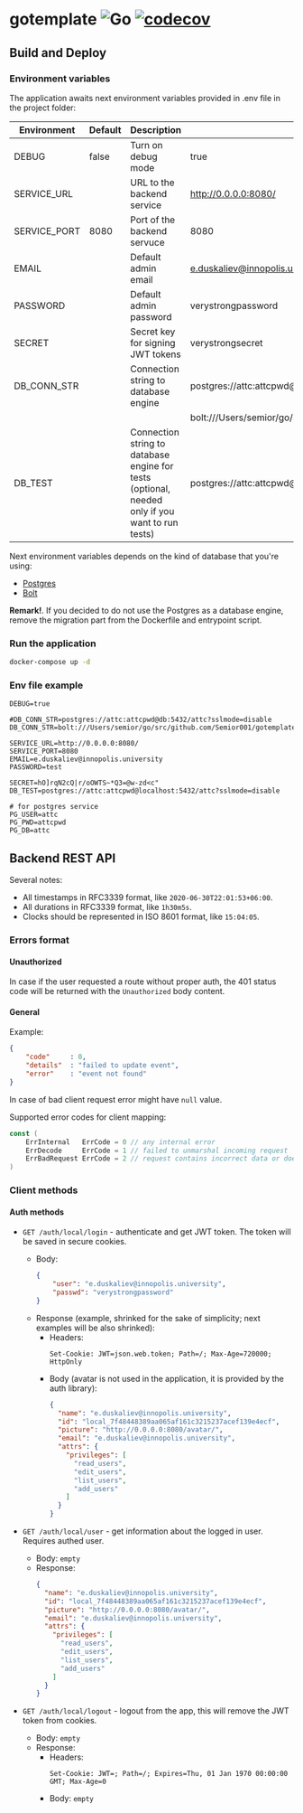 # gotemplate ![Go](https://github.com/Semior001/gotemplate/workflows/Go/badge.svg) [![codecov](https://codecov.io/gh/Semior001/gotemplate/branch/master/graph/badge.svg?token=XZQBP7MPV0)](https://codecov.io/gh/cappuccinotm/bot-sched)

## Build and Deploy

### Environment variables
The application awaits next environment variables provided in .env file in the project folder:

| Environment       | Default  | Description                                                                                     | Example                                                        |
|-------------------|----------|-------------------------------------------------------------------------------------------------|----------------------------------------------------------------|
| DEBUG             | false    | Turn on debug mode                                                                              | true                                                           |
| SERVICE_URL       |          | URL to the backend service                                                                      | http://0.0.0.0:8080/                                           |
| SERVICE_PORT      | 8080     | Port of the backend servuce                                                                     | 8080                                                           |
| EMAIL             |          | Default admin email                                                                             | e.duskaliev@innopolis.university                               |
| PASSWORD          |          | Default admin password                                                                          | verystrongpassword                                             |
| SECRET            |          | Secret key for signing JWT tokens                                                               | verystrongsecret                                               |
| DB_CONN_STR       |          | Connection string to database engine                                                            | postgres://attc:attcpwd@db:5432/attc?sslmode=disable           |
|                   |          |                                                                                                 | bolt:///Users/semior/go/src/github.com/Semior001/gotemplate/db |
| DB_TEST           |          | Connection string to database engine for tests (optional, needed only if you want to run tests) | postgres://attc:attcpwd@localhost:5432/attc?sslmode=disable    |

Next environment variables depends on the kind of database that you're using:
- [Postgres](https://www.postgresql.org/)
- [Bolt](https://github.com/coreos/bbolt)

**Remark!**. If you decided to do not use the Postgres as a database engine, 
remove the migration part from the Dockerfile and entrypoint script.

### Run the application
```bash
docker-compose up -d
```

### Env file example

```.env
DEBUG=true

#DB_CONN_STR=postgres://attc:attcpwd@db:5432/attc?sslmode=disable
DB_CONN_STR=bolt:///Users/semior/go/src/github.com/Semior001/gotemplate/db

SERVICE_URL=http://0.0.0.0:8080/
SERVICE_PORT=8080
EMAIL=e.duskaliev@innopolis.university
PASSWORD=test

SECRET=hO]rqN2cQ|r/oOWTS~*Q3=@w-zd<c"
DB_TEST=postgres://attc:attcpwd@localhost:5432/attc?sslmode=disable

# for postgres service
PG_USER=attc
PG_PWD=attcpwd
PG_DB=attc
```

## Backend REST API

Several notes:
- All timestamps in RFC3339 format, like `2020-06-30T22:01:53+06:00`.
- All durations in RFC3339 format, like `1h30m5s`.
- Clocks should be represented in ISO 8601 format, like `15:04:05`.

### Errors format

#### Unauthorized
In case if the user requested a route without proper auth, the 401 status code will be returned with the `Unauthorized` body content.

#### General
Example:
```json
{
	"code"     : 0,
	"details"  : "failed to update event",
	"error"    : "event not found"
}
```

In case of bad client request error might have `null` value.

Supported error codes for client mapping:
```go
const (
	ErrInternal   ErrCode = 0 // any internal error
	ErrDecode     ErrCode = 1 // failed to unmarshal incoming request
	ErrBadRequest ErrCode = 2 // request contains incorrect data or doesn't contain data
)
```

### Client methods

#### Auth methods
- `GET /auth/local/login` - authenticate and get JWT token. The token will be saved in secure cookies. 
  - Body:
    ```json
    {
        "user": "e.duskaliev@innopolis.university",
        "passwd": "verystrongpassword"
    }
    ```
  - Response (example, shrinked for the sake of simplicity; next examples will be also shrinked): 
    - Headers:
        ```text
        Set-Cookie: JWT=json.web.token; Path=/; Max-Age=720000; HttpOnly
        ```
    - Body (avatar is not used in the application, it is provided by the auth library):
        ```json
        {
          "name": "e.duskaliev@innopolis.university",
          "id": "local_7f48448389aa065af161c3215237acef139e4ecf",
          "picture": "http://0.0.0.0:8080/avatar/", 
          "email": "e.duskaliev@innopolis.university",
          "attrs": {
            "privileges": [
              "read_users",
              "edit_users",
              "list_users",
              "add_users"
            ]
          }
        }
        ```

- `GET /auth/local/user` - get information about the logged in user. Requires authed user.
  - Body: `empty`
  - Response: 
    ```json
    {
      "name": "e.duskaliev@innopolis.university",
      "id": "local_7f48448389aa065af161c3215237acef139e4ecf",
      "picture": "http://0.0.0.0:8080/avatar/", 
      "email": "e.duskaliev@innopolis.university",
      "attrs": {
        "privileges": [
          "read_users",
          "edit_users",
          "list_users",
          "add_users"
        ]
      }
    }
    ```

- `GET /auth/local/logout` - logout from the app, this will remove the JWT token from cookies.
  - Body: `empty`
  - Response:
    - Headers:
      ```text
      Set-Cookie: JWT=; Path=/; Expires=Thu, 01 Jan 1970 00:00:00 GMT; Max-Age=0
      ```
    - Body: `empty`
